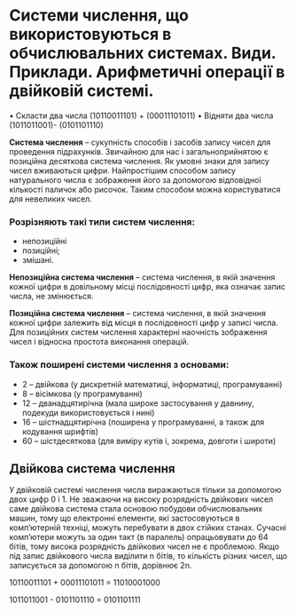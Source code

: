 # Системи числення, що використовуються в обчислювальних системах. Види. Приклади. Арифметичні операції в двійковій системі.
• Скласти два числа (10110011101) + (00011101011)
• Відняти два числа (1011011001)- (0101101110)

**Система числення** – сукупність способів і засобів запису чисел для проведення підрахунків. Звичайною для нас і загальноприйнятою є позиційна десяткова система числення. Як умовні знаки для запису чисел вживаються цифри.
Найпростішим способом запису натурального числа є зображення його за допомогою відповідної кількості паличок або рисочок. Таким способом можна користуватися для невеликих чисел.

### Розрізняють такі типи систем числення:
- непозиційні
- позиційні;
- змішані.

**Непозиційна система числення** – система числення, в якій значення кожної цифри в довільному місці послідовності цифр, яка означає запис числа, не змінюється.

**Позиційна система числення** – система числення, в якій значення кожної цифри залежить від місця в послідовності цифр у записі числа. Для позиційних систем числення характерні наочність зображення чисел і відносна простота виконання операцій.

### Також поширені системи числення з основами:
- 2 – двійкова (у дискретній математиці, інформатиці, програмуванні)
- 8 – вісімкова (у програмуванні)
- 12 – дванадцятирічна (мала широке застосування у давнину, подекуди використовується і нині)
- 16 –  шістнадцятирічна (поширена у програмуванні, а також для кодування шрифтів)
- 60 –  шістдесяткова (для виміру кутів і, зокрема, довготи і широти)

## Двійкова система числення
У двійковій системі числення числа виражаються тільки за допо­могою двох цифр 0 і 1. Не зважаючи на високу розряд­ність двійкових чисел саме двійкова система стала основою побудови обчис­лю­вальних машин, тому що електронні елементи, які застосо­ву­ються в комп’ютерній техніці, можуть перебувати в двох стійких станах. Сучасні комп’ютери можуть за один такт (в паралель) опрацьовувати до 64 бітів, тому висока розрядність двійкових чисел не є проблемою.
Якщо під запис двійкового числа виділити n бітів, то кількість різних чисел, що записується за допомогою n бітів, дорівнює 2n.

10110011101
+
00011101011
= 11010001000 


1011011001 -
0101101110
= 0101101111
